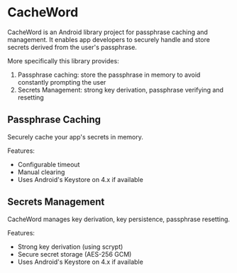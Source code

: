 CacheWord
=========

CacheWord is an Android library project for passphrase caching and management.
It enables app developers to securely handle and store secrets derived from the
user's passphrase.

More specifically this library provides:

1. Passphrase caching: store the passphrase in memory to avoid constantly prompting the user
2. Secrets Management: strong key derivation, passphrase verifying and resetting

## Passphrase Caching

Securely cache your app's secrets in memory.

Features:

* Configurable timeout
* Manual clearing
* Uses Android's Keystore on 4.x if available

## Secrets Management

CacheWord manages key derivation, key persistence, passphrase resetting.

Features:

* Strong key derivation (using scrypt)
* Secure secret storage (AES-256 GCM)
* Uses Android's Keystore on 4.x if available

